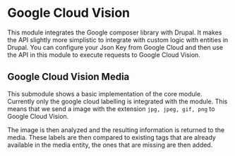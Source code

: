 # Google Cloud Vision
This module integrates the Google composer library with Drupal.
It makes the API slightly more simplistic to integrate with custom
logic with entities in Drupal.
You can configure your Json Key from Google Cloud and then use the API
in this module to execute requests to Google Cloud Vision.

## Google Cloud Vision Media
This submodule shows a basic implementation of the core module.
Currently only the google cloud labelling is integrated with the
module. This means that we send a image with the extension
```jpg, jpeg, gif, png``` to Google Cloud Vision.

The image is then analyzed and the resulting information is returned
to the media. These labels are then compared to existing tags that
are already available in the media entity, the ones that are missing are
then added.
